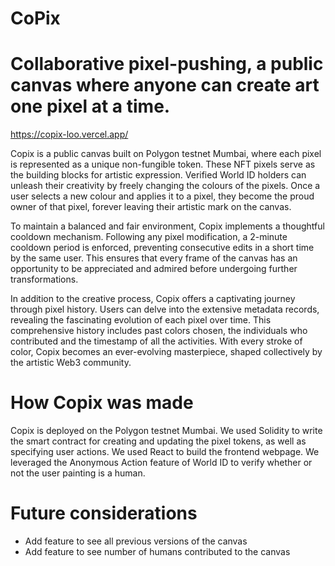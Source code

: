 # CoPix
# Collaborative pixel-pushing, a public canvas where anyone can create art one pixel at a time.

https://copix-loo.vercel.app/

Copix is a public canvas built on Polygon testnet Mumbai, where each pixel is represented as a unique non-fungible token. These NFT pixels serve as the building blocks for artistic expression. Verified World ID holders can unleash their creativity by freely changing the colours of the pixels. Once a user selects a new colour and applies it to a pixel, they become the proud owner of that pixel, forever leaving their artistic mark on the canvas.

To maintain a balanced and fair environment, Copix implements a thoughtful cooldown mechanism. Following any pixel modification, a 2-minute cooldown period is enforced, preventing consecutive edits in a short time by the same user. This ensures that every frame of the canvas has an opportunity to be appreciated and admired before undergoing further transformations.

In addition to the creative process, Copix offers a captivating journey through pixel history. Users can delve into the extensive metadata records, revealing the fascinating evolution of each pixel over time. This comprehensive history includes past colors chosen, the individuals who contributed and the timestamp of all the activities. With every stroke of color, Copix becomes an ever-evolving masterpiece, shaped collectively by the artistic Web3 community.

# How Copix was made
Copix is deployed on the Polygon testnet Mumbai. 
We used Solidity to write the smart contract for creating and updating the pixel tokens, as well as specifying user actions. We used React to build the frontend webpage. 
We leveraged the Anonymous Action feature of World ID to verify whether or not the user painting is a human. 

# Future considerations
* Add feature to see all previous versions of the canvas
* Add feature to see number of humans contributed to the canvas